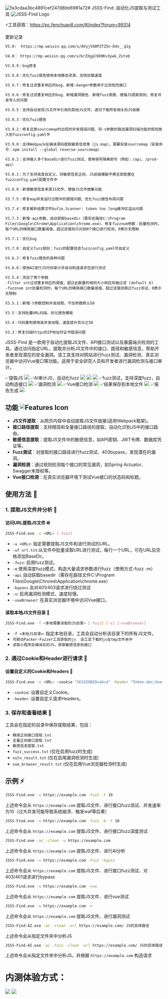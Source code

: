 ![fa3cdaa3bc4891cef247d8bb6981a72](https://github.com/user-attachments/assets/2dcc6973-eb2c-42b4-8fe5-f4ae0f430ec2)# JSSS-Find: 自动化JS提取与测试工具 ![JSSS-Find Logo](https://img.shields.io/badge/Project-JSSS--Find-blue)


⚡工具获取：https://pc.fenchuan8.com/#/index?forum=99314

更新记录

```
V5.0:  https://mp.weixin.qq.com/s/AVyjVG0PZfZ5n-Ddv__q1g

V4.0： https://mp.weixin.qq.com/s/brZXggl989Kv3ywG_ZstxQ

V3.9.9：bug修复

V3.9.8：优化fuzz报告使用本地静态资源，加快加载速度

V3.9.7：修复过滤重复响应的bug、新增-danger参数用于过滤危险接口

V3.9.6：修复过滤重复响应的bug、新增漏洞报告、新增fuzz简报、增强JS提取规则、修复并发写入的问题

V3.9.5：支持自动发现JS文件中引用的其他JS文件、递归下载所有相关的JS依赖

V3.9.3：优化fuzz报告

V3.9.2：修复还原sourcemap时出现的并发错误问题、将-v参数的路径漏洞扫描功能的规则放入到fuzzconfig.yaml中

V3.9.0：支持Webpack反编译源码提取敏感信息等（js.map），需要安装sourcemap（安装命令：npm install --global reverse-sourcemap）

V3.8.2：支持输入多个BaseDir进行fuzz测试，使用顿号隔离即可（例如：/api、/prod-api）

V3.8.1：为了支持高度自定义，将敏感信息正则、JS前缀爆破字典全部放置在fuzzconfig.yaml配置文件中

V3.8.0：新增敏感信息来源JS文件、增强JS文件搜集功能

V3.7.5：修复map并发运行过程中的报错问题、优化fuzz报告布局问题

V3.7.4：修复解析结果文件bufio.Scanner: token too long缓冲区溢出问题

V3.7.3：新增-api参数，自动获取basedir（需存在路径C:\Program Files\Google\Chrome\Application\chrome.exe）、修复fuzznum参数：批量检测时，每个URL的精简接口数量阈值，超过该值则只对前N个接口进行检测，0表示无限制

V3.7.1：优化bug

V3.7.0：自定义fuzz规则：fuzz的配置信息fuzzconfig.yaml可自定义

V3.6.3：修复fuzz报告的各种问题

V3.6.0：使用AI进行JS代码审计并自动构造请求包进行测试

V3.5.4：添加了两个参数
-filter int过滤重复响应的阈值，超过此数量的相同大小响应将被过滤 (default 6)
-fuzznum int批量检测时，每个URL的精简接口数量阈值，超过该值则跳过fuzz测试，0表示无限制

V3.5.1：新增-t参数控制并发线程，不加参数默认50

V3.5：支持批量URL扫描，优化报告模板

V3.4：代码重构使用高并发线程，速度提升百分之50

V3.3：修复扫描https的IP地址时证书错误问题
```


JSSS-Find 是一款用于自动化提取JS文件、API接口测试以及暴露端点检测的工具。通过访问指定URL，提取并分析JS文件中的接口、路径和敏感信息，帮助开发者发现潜在的安全漏洞。该工具支持对网站进行fuzz测试、漏洞检测、真实浏览器中访问Vue接口等功能。适用于安全研究人员和开发者进行漏洞检测与接口审计。

✅提取JS
![](https://github.com/kk12-30/JSSS-Find/blob/main/image.png)
✅AI审计JS，自动化fuzz
![](https://github.com/kk12-30/JSSS-Find/blob/main/ai1.png)
![](https://github.com/kk12-30/JSSS-Find/blob/main/ai2.png)
![](https://github.com/kk12-30/JSSS-Find/blob/main/ai3.png)
✅fuzz测试，支持深度fuzz，自动构造接口
![](https://github.com/kk12-30/JSSS-Find/blob/main/2.png)
✅漏洞检测
![](https://github.com/kk12-30/JSSS-Find/blob/main/3.png)
✅Vue接口检测
![](https://github.com/kk12-30/JSSS-Find/blob/main/4.png)
✅结果保存到本地文件
![](https://github.com/kk12-30/JSSS-Find/blob/main/1.png)
✅报告生成
![](https://github.com/kk12-30/JSSS-Find/blob/main/6.png)


## 功能 ![Features Icon](https://img.shields.io/badge/Features-✔️-green)

- **JS文件提取**：从网页内容中自动提取JS文件链接(适用Webpack框架)。
- **接口路径提取**：支持精简和全量接口路径的提取，自动化识别JS中的接口路由。
- **敏感信息提取**：提取JS文件中的敏感信息，如API密钥、JWT令牌、数据库凭证等。
- **Fuzz测试**：对提取的接口路径进行fuzz测试、403bypass，发现潜在的漏洞。
- **漏洞检测**：通过规则检测每个接口的常见漏洞，如Spring Actuator、Swagger未授权等。
- **Vue接口检测**：在真实浏览器环境下测试Vue接口的状态码和标题。


## 使用方法 🚀

### 1. 提取JS文件并分析 📝

#### 访问URL提取JS文件 🌐

```bash
JSSS-Find.exe -u <URL> [-fuzz] 
```

-  `-u <URL>`: 指定需要提取JS文件和进行测试的URL。
-  `-uf url.txt`:从文件中批量读取URL进行测试，每行一个URL，可在URL后空格添加BaseDir。
-  `-fuzz`: 启用fuzz测试。
-  `-m` 使用深度fuzz模式，构造大量请求参数进行fuzz（使用方式-fuzz -m）
-  `-api` 自动获取basedir（需存在路径文件C:\Program Files\Google\Chrome\Application\chrome.exe）
-  `-bypass` 会对401/403请求进行绕过测试
-  `-v`: 启用漏洞检测模式，速度较慢。
-  `-vueBrowser`: 在真实浏览器环境中访问Vue接口。

#### 读取本地JS文件目录 📂

```bash
JSSS-Find.exe -f <本地需要读取的JS目录> [-fuzz] [-v] [-vueBrowser]
```

- `-f <本地JS目录>`: 指定本地目录，工具会自动分析该目录下的所有JS文件。
- `可联动Packer-Fuzzer工具获取的js  该工具下载的js在tmp文件夹中`
- `读取小程序反编译后的JS，获取敏感信息和接口`


### 2. 通过Cookie和Header进行请求 🍪

#### 设置自定义的Cookie和Headers 🔑

```bash
JSSS-Find.exe -u <URL> -cookie "SESSIONID=abcd" -header "Token:abc;User-Agent:MyUA"
```

- `-cookie`: 设置自定义Cookie。
- `-header`: 设置自定义请求Headers。

### 3. 保存和查看结果 💾

工具会在指定的目录中保存提取结果，包括：

- `精简正则接口提取.txt`
- `全量正则接口提取.txt`
- `敏感信息提取.txt`
- `fuzz_success.txt` (仅在启用fuzz时生成)
- `vuln_result.txt` (仅在启用漏洞检测时生成)
- `vue_browser_result.txt` (仅在启用Vue浏览器检测时生成)

## 示例 ⚡

```bash
JSSS-Find.exe -u https://example.com -fuzz -t 10
```
上述命令会从 `https://example.com` 提取JS文件、进行接口fuzz测试、并发速率为10（过大并发可能导致系统崩溃、触发waf等后果）

```bash
JSSS-Find.exe -u https://example.com -fuzz -m -t 10
```
上述命令会从 `https://example.com` 提取JS文件、进行接口fuzz深度测试

```bash
JSSS-Find.exe -ai -clean -u https://example.com
```
上述命令会从 `https://example.com` 提取JS文件、进行AI分析

```bash
JSSS-Find.exe -u https://example.com -fuzz -bypss
```
上述命令会从 `https://example.com` 提取JS文件、进行接口fuzz测试、对403/401请求进行bypass

```bash
JSSS-Find.exe -u https://example.com -vue
```
上述命令会从 `https://example.com` 提取JS文件、进行vue测试

```bash
JSSS-Find.exe -u https://example.com -v
```
上述命令会从 `https://example.com` 提取JS文件、进行漏洞测试

```bash
JSSS-Find-AI.exe -ai -clean -url https://example.com/ JS的具体路径
```
上述命令会从指定文件夹中分析JS

```bash
JSSS-Find-AI.exe -ai -fuzz -clean -url https://example.com/ JS的具体路径
```
上述命令会从指定文件夹中分析JS，并根据 `https://example.com` 构造请求

# 内测体验方式：
![](https://github.com/kk12-30/JSSS-Find/blob/main/微信图片_20250806165104.png)
![](https://github.com/kk12-30/JSSS-Find/blob/main/fenchuan.png)
